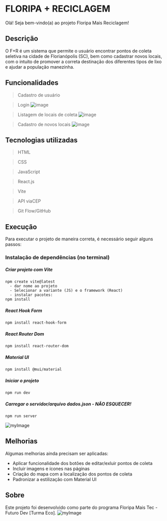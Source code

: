 # FLORIPA + RECICLAGEM

Olá! Seja bem-vindo(a) ao projeto Floripa Mais Reciclagem!

## Descrição
O F+R é um sistema que permite o usuário encontrar pontos de coleta seletiva na cidade de Florianópolis (SC), bem como cadastrar novos locais, com o intuito de promover a correta destinação dos diferentes tipos de lixo e ajudar a população manezinha.

## Funcionalidades 
> Cadastro de usuário

> Login
![image](https://github.com/vitorpicolotto/floripa-mais-reciclagem/assets/89413860/46c8ece0-d407-424a-9156-a73522a78328)

> Listagem de locais de coleta
![image](https://github.com/vitorpicolotto/floripa-mais-reciclagem/assets/89413860/176b15bc-ceb1-4998-9081-e3eee25671b3)

> Cadastro de novos locais
![image](https://github.com/vitorpicolotto/floripa-mais-reciclagem/assets/89413860/33135e57-4f48-4244-b3a5-06f2d625d3fd)


## Tecnologias utilizadas
> HTML

> CSS

> JavaScript

> React.js

> Vite

> API viaCEP

> Git Flow/GitHub

## Execução
Para executar o projeto de maneira correta, é necessário seguir alguns passos:
### Instalação de dependências (no terminal)

##### Criar projeto com Vite
```terminal
npm create vite@latest
  - dar nome ao projeto
  - Selecionar a variante (JS) e o framework (React)
  - instalar pacotes:
npm install
```

##### React Hook Form
```terminal
npm install react-hook-form
```

##### React Router Dom
```terminal
npm install react-router-dom
```

##### Material UI
```terminal
npm install @mui/material
```

##### Iniciar o projeto
```terminal
npm run dev
```

##### Carregar o servidor/arquivo dados.json - NÃO ESQUECER!
```terminal
npm run server
```

![myImage](https://media.tenor.com/images/df37f4ad4d0599d7fe46e4e0a225c58d/tenor.gif)

## Melhorias
Algumas melhorias ainda precisam ser aplicadas:
- Aplicar funcionalidade dos botões de editar/exluir pontos de coleta
- Incluir imagens e ícones nas páginas
- Criação do mapa com a localização dos pontos de coleta
- Padronizar a estilização com Material UI

## Sobre
Este projeto foi desenvolvido como parte do programa Floripa Mais Tec - Futuro Dev [Turma Eco].
![myImage](https://floripamaistec.sesisenai.org.br/wp-content/uploads/sites/11/2023/08/logo-banner-w.png)
